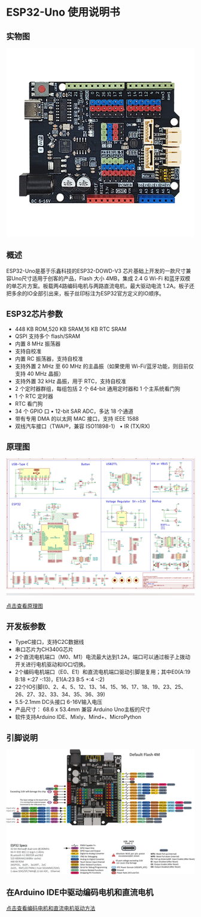 # ESP32-Uno 使用说明书

## 实物图

![实物图](picture/634fbf46abc9f8ceb363f8ce6ab26d4.jpg)

## 概述

ESP32-Uno是基于乐鑫科技的ESP32-DOWD-V3 芯片基础上开发的一款尺寸兼容Uno尺寸适用于创客的产品，Flash 大小 4MB，集成 2.4 G Wi-Fi 和蓝牙双模的单芯片方案。板载两4路编码电机与两路直流电机，最大驱动电流 1.2A。板子还把多余的IO全部引出来，板子丝印标注为ESP32官方定义的IO顺序。

## ESP32芯片参数

* 448 KB ROM,520 KB SRAM,16 KB RTC SRAM
* QSPI 支持多个 flash/SRAM
* 内置 8 MHz 振荡器
* 支持自校准
* 内置 RC 振荡器，支持自校准
* 支持外置 2 MHz 至 60 MHz 的主晶振（如果使用 Wi-Fi/蓝牙功能，则目前仅支持 40 MHz 晶振）
* 支持外置 32 kHz 晶振，用于 RTC，支持自校准
* 2 个定时器群组，每组包括 2 个 64-bit 通用定时器和 1 个主系统看门狗
* 1 个 RTC 定时器
* RTC 看门狗
* 34 个 GPIO 口 • 12-bit SAR ADC，多达 18 个通道
* 带有专用 DMA 的以太网 MAC 接口，支持 IEEE 1588
* 双线汽车接口（TWAI®，兼容 ISO11898-1） • IR (TX/RX)

## 原理图

![原理图](picture/86512d3c5e12ad7351a493dcddfb0961.png)

<a href="zh-cn/esp32/esp32-uno/esp32-uno.pdf" target="_blank">点击查看原理图</a>

## 开发板参数

* TypeC接口，支持C2C数据线
* 串口芯片为CH340G芯片
* 2个直流电机端口（M0、M1）电流最大达到1.2A，端口可以通过板子上拨动开关进行电机驱动和IO口切换。
* 2个编码电机端口（E0、E1）和直流电机端口驱动引脚是复用；其中E0(A:19 B:18 +:27 -:13)，E1(A:23 B:5 +:4 -:2)
* 22个IO引脚(0、2、4、5、12、13、14、15、16、17、18、19、23、25、26、27、32、33、34、35、36、39)
* 5.5-2.1mm DC头接口 6-16V输入电压
* 产品尺寸： 68.6 x 53.4mm 兼容 Arduino Uno主板的尺寸
* 软件支持Arduino IDE、Mixly、Mind+、MicroPython

## 引脚说明

![引脚说明图](picture/Esp32_UNO_标注图.png)

## 在Arduino IDE中驱动编码电机和直流电机

[点击查看编码电机和直流电机驱动方法](zh-cn/esp32/maker_esp32_pro/maker_esp32_pro.md#驱动编码电机与直流电机)
